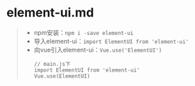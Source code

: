 # element-ui.md
>* npm安装：```npm i -save element-ui```  
>* 导入element-ui：```import ElementUI from 'element-ui'```  
>* 向vue引入element-ui：```Vue.use('ElementUI')```  
>   ```
>   // main.js下
>   import ElementUI from 'element-ui'
>   Vue.use(ElementUI)
>   ```
